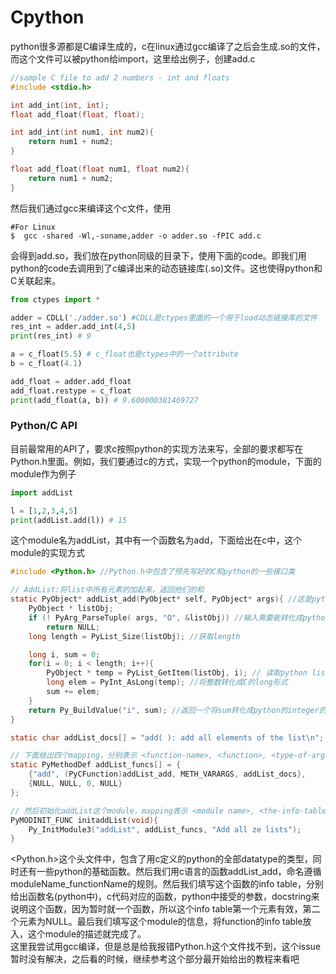 # Cpython
python很多源都是C编译生成的，c在linux通过gcc编译了之后会生成.so的文件，而这个文件可以被python给import，这里给出例子，创建add.c
```c
//sample C file to add 2 numbers - int and floats
#include <stdio.h>

int add_int(int, int);
float add_float(float, float);

int add_int(int num1, int num2){
    return num1 + num2;
}

float add_float(float num1, float num2){
    return num1 + num2;
}
```
然后我们通过gcc来编译这个c文件，使用
```
#For Linux
$  gcc -shared -Wl,-soname,adder -o adder.so -fPIC add.c
```
会得到add.so，我们放在python同级的目录下，使用下面的code。即我们用python的code去调用到了c编译出来的动态链接库(.so)文件。这也使得python和C关联起来。
```python
from ctypes import *

adder = CDLL('./adder.so') #CDLL是ctypes里面的一个用于load动态链接库的文件
res_int = adder.add_int(4,5)
print(res_int) # 9

a = c_float(5.5) # c_float也是ctypes中的一个attribute
b = c_float(4.1)

add_float = adder.add_float
add_float.restype = c_float
print(add_float(a, b)) # 9.600000381469727
```


### Python/C API
目前最常用的API了，要求c按照python的实现方法来写，全部的要求都写在Python.h里面。例如，我们要通过c的方式，实现一个python的module，下面的module作为例子
```python
import addList

l = [1,2,3,4,5]
print(addList.add(l)) # 15
```
这个module名为addList，其中有一个函数名为add，下面给出在c中，这个module的实现方式
```c
#include <Python.h> //Python.h中包含了预先写好的C和python的一些接口类

// AddList:将list中所有元素的加起来，返回他们的和
static PyObject* addList_add(PyObject* self, PyObject* args){ //这是python直接call的文件
    PyObject * listObj;
    if (! PyArg_ParseTuple( args, "O", &listObj)) //输入需要能转化成python的tuple
        return NULL;
    long length = PyList_Size(listObj); //获取length

    long i, sum = 0;
    for(i = 0; i < length; i++){
        PyObject * temp = PyList_GetItem(listObj, i); // 读取python list object的value
        long elem = PyInt_AsLong(temp); //将整数转化成C的long形式
        sum += elem;
    }
    return Py_BuildValue("i", sum); //返回一个将sum转化成python的integer的值
}

static char addList_docs[] = "add( ): add all elements of the list\n"; //创建AddList函数的doc string

// 下面给出四个mapping，分别表示 <function-name>, <function>, <type-of-args>, <docstring>
static PyMethodDef addList_funcs[] = {
    {"add", (PyCFunction)addList_add, METH_VARARGS, addList_docs},
    {NULL, NULL, 0, NULL}
};

// 然后初始化addList这个module，mapping表示 <module name>, <the-info-table>, <module's-docstring>
PyMODINIT_FUNC initaddList(void){
    Py_InitModule3("addList", addList_funcs, "Add all ze lists");
}
```
<Python.h>这个头文件中，包含了用c定义的python的全部datatype的类型，同时还有一些python的基础函数。然后我们用c语言的函数addList_add，命名遵循moduleName_functionName的规则。然后我们填写这个函数的info table，分别给出函数名(python中)，c代码对应的函数，python中接受的参数，docstring来说明这个函数，因为暂时就一个函数，所以这个info table第一个元素有效，第二个元素为NULL。最后我们填写这个module的信息，将function的info table放入，这个module的描述就完成了。<br/>
这里我尝试用gcc编译，但是总是给我报错Python.h这个文件找不到，这个issue暂时没有解决，之后看的时候，继续参考这个部分最开始给出的教程来看吧



